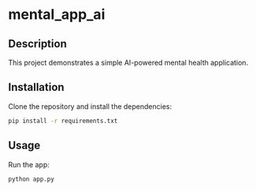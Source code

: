 # mental_app_ai
## Description
This project demonstrates a simple AI-powered mental health application.

## Installation
Clone the repository and install the dependencies:
```bash
pip install -r requirements.txt
```

## Usage
Run the app:
```bash
python app.py
```
